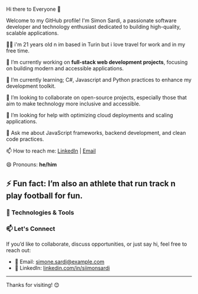 Hi there to Everyone 👋

Welcome to my GitHub profile! 
I'm Simon Sardi, a passionate software developer and technology enthusiast dedicated to building high-quality, scalable applications.


👨‍💻 i'm 21 years old n im based in Turin but i love travel for work and in my free time.

🔭 I’m currently working on **full-stack web development projects**, focusing on building modern and accessible applications.

🌱 I’m currently learning; C#, Javascript and Python practices to enhance my development toolkit.

👯 I’m looking to collaborate on open-source projects, especially those that aim to make technology more inclusive and accessible.

🤔 I’m looking for help with optimizing cloud deployments and scaling applications.

💬 Ask me about JavaScript frameworks, backend development, and clean code practices.

📫 How to reach me: [LinkedIn](https://www.linkedin.com/in/siimonsardi/) | [Email](simon.sardi@gmail.com)

😄 Pronouns: **he/him**

⚡ Fun fact: I’m also an athlete that run track n play football for fun.
---

### 🔧 Technologies & Tools




### 📫 Let's Connect

If you’d like to collaborate, discuss opportunities, or just say hi, feel free to reach out:

- 📧 Email: [simone.sardi@example.com](mailto:simone.sardi@example.com)
- 💼 LinkedIn: [linkedin.com/in/siimonsardi](https://www.linkedin.com/in/siimonsardi/)

---

Thanks for visiting! 😊
